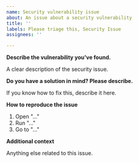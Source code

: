 ```yaml
---
name: Security vulnerability issue
about: An issue about a security vulnerability
title: ''
labels: Please triage this, Security Issue
assignees: ''

---
```


<!-------------------------------
Security Issue Template

Use them for reporting security vulnerabilities.
-------------------------------->

**Describe the vulnerability you've found.**

A clear description of the security issue.

**Do you have a solution in mind? Please describe.**

If you know how to fix this, describe it here.

**How to reproduce the issue**

1. Open "..."
2. Run "..."
3. Go to "..."

**Additional context**

Anything else related to this issue.

<!-------------------------
Thank you for contributing to text_formatter!

Before submitting, please get sure to read CONTRIBUTING.md to know
all the ways to help to this repo.
--------------------------->
